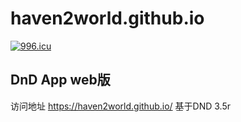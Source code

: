 # haven2world.github.io
[![996.icu](https://img.shields.io/badge/link-996.icu-red.svg)](https://996.icu)
## DnD App web版
访问地址 https://haven2world.github.io/
基于DND  3.5r
